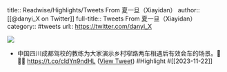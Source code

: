 title:: Readwise/Highlights/Tweets From 夏一旦（Xiayidan）
author:: [[@danyi_X on Twitter]]
full-title:: Tweets From 夏一旦（Xiayidan）
category:: #tweets
url:: https://twitter.com/danyi_X

![](https://pbs.twimg.com/profile_images/1626878887300042752/PQ8wxQdD.jpg)

- 中国四川成都驾校的教练为大家演示乡村窄路两车相遇后有效会车的场景。👏👏👏 https://t.co/cldYn9ndHL ([View Tweet](https://twitter.com/danyi_X/status/1726604811834175846)) #Highlight #[[2023-11-22]]